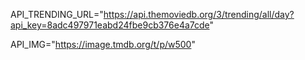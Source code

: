 API_TRENDING_URL="https://api.themoviedb.org/3/trending/all/day?api_key=8adc497971eabd24fbe9cb376e4a7cde"

API_IMG="https://image.tmdb.org/t/p/w500"